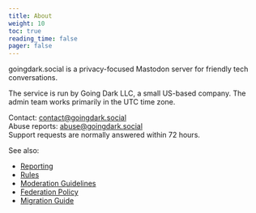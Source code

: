 ```yaml
---
title: About
weight: 10
toc: true
reading_time: false
pager: false
---
```


goingdark.social is a privacy-focused Mastodon server for friendly tech conversations.

The service is run by Going Dark LLC, a small US-based company. The admin team works primarily in the UTC time zone.

Contact: contact@goingdark.social  
Abuse reports: abuse@goingdark.social  
Support requests are normally answered within 72 hours.

See also:

- [Reporting](/docs/user/reporting/)
- [Rules](/docs/policies/rules/)
- [Moderation Guidelines](/docs/policies/moderation-guidelines/)
- [Federation Policy](/docs/policies/federation-policy/)
- [Migration Guide](/docs/user/migration/)


